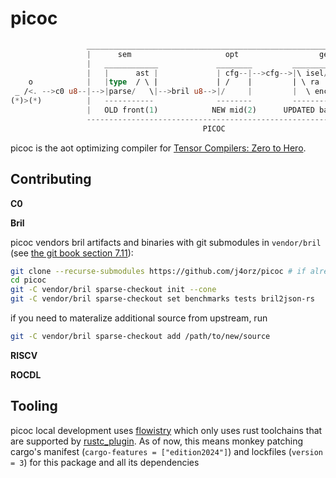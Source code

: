 # picoc

```rust
                 __________________________________________________________________
                 |      sem                     opt                  gen          |
                 |   ____________             ________         ________________   |
                 |   |      ast |             | cfg--|-->cfg-->|\ isel/isched |   |             ____
    o            |   |type  / \ |             | /    |         | \ ra         |   |            ||""||
 _ /<. -->c0 u8--|-->|parse/   \|-->bril u8-->|/     |         |  \ enc--exp--|---|-->r5 elf-->||__||
(*)>(*)          |   -----------              --------         ----------------   |            [ -=.]`)
                 |   OLD front(1)            NEW mid(2)      UPDATED back(3)      |            ====== 0
                 -----------------------------------------------------------------|
                                           PICOC
```
picoc is the aot optimizing compiler for [Tensor Compilers: Zero to Hero](https://j4orz.ai/zero-to-hero/).


## Contributing
**C0**

**Bril**
<!-- `picoc` vendors `bril` in two ways:

1. rust crates via cargo git dependencies in `Cargo.toml` (see [the cargo book section 3.3](https://doc.rust-lang.org/cargo/reference/specifying-dependencies.html#specifying-path-dependencies))
```sh
cargo run
``` -->

picoc vendors bril artifacts and binaries with git submodules in `vendor/bril`
(see [the git book section 7.11](https://git-scm.com/book/en/v2/Git-Tools-Submodules)):
```sh
git clone --recurse-submodules https://github.com/j4orz/picoc # if already cloned, then git submodule update --init --recursive
cd picoc
git -C vendor/bril sparse-checkout init --cone
git -C vendor/bril sparse-checkout set benchmarks tests bril2json-rs
```

if you need to materalize additional source from upstream, run
```sh
git -C vendor/bril sparse-checkout add /path/to/new/source
```

**RISCV**

**ROCDL**

## Tooling
picoc local development uses [flowistry](https://cel.cs.brown.edu/paper/modular-information-flow-ownership/)
which only uses rust toolchains that are supported by [rustc_plugin](https://github.com/cognitive-engineering-lab/rustc_plugin).
As of now, this means monkey patching cargo's manifest (`cargo-features = ["edition2024"]`) and lockfiles (`version = 3`)
for this package and all its dependencies